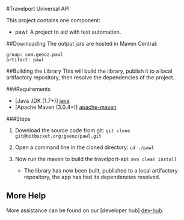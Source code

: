 #Travelport Universal API

This project contains one component:

- pawl: A project to aid with test automation.


##Downloading
The output jars are hosted in Maven Central:

    group: com.geeoz.pawl
    artifact: pawl

##Building the Library
This will build the library, publish it to a local artifactory repository, then resolve the dependencies of the project. 

###Requirements

- [Java JDK (1.7+)] [java]
- [Apache Maven (3.0.4+)] [apache-maven]

###Steps

1. Download the source code from git: `git clone git@bitbucket.org:geeoz/pawl.git`

2. Open a command line in the cloned directory: `cd ./pawl`

3. Now run the maven to build the travelport-api: `mvn clean install`
    - The library has now been built, published to a local artifactory repository, the app has had its dependencies resolved.


## More Help

More assistance can be found on our [developer hub] [dev-hub].

[dev-hub]: https://developer.geeoz.com "Geeoz Developer Hub"
[git-project]: https://bitbucket.org/geeoz/travelport-api.git "travelport-api project"
[java]: http://www.oracle.com/technetwork/java/javase/downloads/index.html "Java"
[apache-maven]: http://maven.apache.org/download.cgi "Apache Maven"
